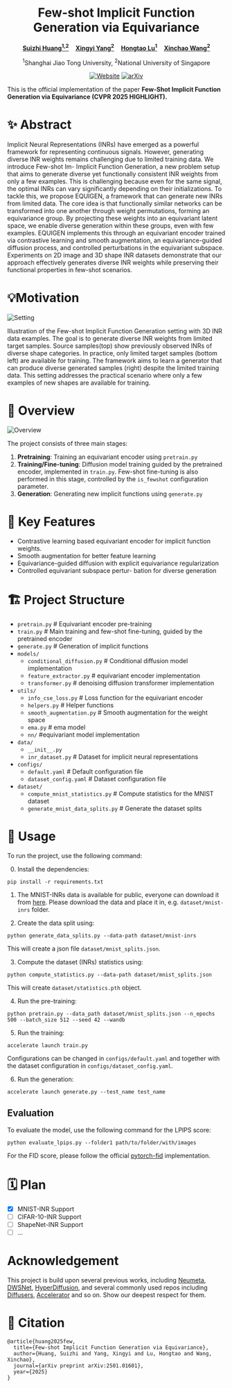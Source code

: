 <p align="center">
  <h1 align="center">Few-shot Implicit Function Generation via Equivariance</h1>
  <div class="authors">
  <p align="center">
    <strong><a href="https://jeandiable.github.io/">Suizhi Huang<sup>1,2</sup></a></strong>
    &nbsp;&nbsp;
    <strong><a href="https://adamdad.github.io/">Xingyi Yang<sup>2</sup></a></strong>
    &nbsp;&nbsp;
    <strong><a href="https://scholar.google.com/citations?user=GtNuBJcAAAAJ&hl=zh-CN">Hongtao Lu<sup>1</sup></a></strong>
    &nbsp;&nbsp;
    <strong><a href="https://sites.google.com/site/sitexinchaowang/">Xinchao Wang<sup>2</sup></a></strong>
  </p>
</div>

<div class="affiliations">
  <p align="center">
<sup>1</sup>Shanghai Jiao Tong University, <sup>2</sup>National University of Singapore
</p>
  </p>


  <p align="center">
<!--   <a href="https://openaccess.thecvf.com/content/CVPR2024/html/Lu_FedHCA2_Towards_Hetero-Client_Federated_Multi-Task_Learning_CVPR_2024_paper.html"><img alt='cvpr' src="https://img.shields.io/badge/CVPR-2024-blue.svg"></a> -->
  <a href="https://jeandiable.github.io/EquiGen/"><img alt='Website' src="https://img.shields.io/badge/Website-EquiGen-blue"></a>
  <a href="https://arxiv.org/abs/2501.01601"><img alt='arXiv' src="https://img.shields.io/badge/arXiv-2501.01601-b31b1b.svg"></a>
  <!-- add a webpage -->


  </p>
</p>

This is the official implementation of the paper **Few-Shot Implicit Function Generation via Equivariance (CVPR 2025 HIGHLIGHT).**

# ✨ Abstract
Implicit Neural Representations (INRs) have emerged as a powerful framework for representing continuous signals. However, generating diverse INR weights remains challenging due to limited training data. We introduce Few-shot Im- Implicit Function Generation, a new problem setup that aims to generate diverse yet functionally consistent INR weights from only a few examples. This is challenging because even for the same signal, the optimal INRs can vary significantly depending on their initializations. To tackle this, we propose EQUIGEN, a framework that can generate new INRs from limited data. The core idea is that functionally similar networks can be transformed into one another through weight permutations, forming an equivariance group. By projecting these weights into an equivariant latent space, we enable diverse generation within these groups, even with few examples. EQUIGEN implements this through an equivariant encoder trained via contrastive learning and smooth augmentation, an equivariance-guided diffusion process, and controlled perturbations in the equivariant subspace. Experiments on 2D image and 3D shape INR datasets demonstrate that our approach effectively generates diverse INR weights while preserving their functional properties in few-shot scenarios.

# 💡Motivation
![Setting](/docs/assets/setting.gif)

  Illustration of the Few-shot Implicit Function Generation setting with 3D INR data examples. The goal is to generate diverse INR weights from limited target samples. Source samples(top) show previously observed INRs of diverse shape categories. In practice, only limited target samples (bottom left) are available for training. The framework aims to learn a generator that can produce diverse generated samples (right) despite the limited training data. This setting addresses the practical scenario where only a few examples of new shapes are available for training.

# 🔭 Overview
![Overview](/docs/assets/Overview.gif)

The project consists of three main stages:

1. **Pretraining**: Training an equivariant encoder using `pretrain.py`
2. **Training/Fine-tuning**: Diffusion model training guided by the pretrained encoder, implemented in `train.py`. Few-shot fine-tuning is also performed in this stage, controlled by the `is_fewshot` configuration parameter.
3. **Generation**: Generating new implicit functions using `generate.py`

# 🔧 Key Features
- Contrastive learning based equivariant encoder for implicit function weights.
- Smooth augmentation for better feature learning
- Equivariance-guided diffusion with explicit equivariance regularization
- Controlled equivariant subspace pertur- bation for diverse generation
   
# 🏗️ Project Structure

- `pretrain.py` # Equivariant encoder pre-training
- `train.py` # Main training and few-shot fine-tuning, guided by the pretrained encoder
- `generate.py` # Generation of implicit functions
- `models/`
  - `conditional_diffusion.py` # Conditional diffusion model implementation
  - `feature_extractor.py` # equivariant encoder implementation
  - `transformer.py` # denoising diffusion transformer implementation
- `utils/`
  - `info_cse_loss.py` # Loss function for the equivariant encoder
  - `helpers.py` # Helper functions
  - `smooth_augmentation.py` # Smooth augmentation for the weight space
  - `ema.py` # ema model
  - `nn/` #equivariant model implementation
- `data/`
  - `__init__.py`
  - `inr_dataset.py` # Dataset for implicit neural representations
- `configs/`
  - `default.yaml` # Default configuration file
  - `dataset_config.yaml` # Dataset configuration file
- `dataset/`
  - `compute_mnist_statistics.py` # Compute statistics for the MNIST dataset
  - `generate_mnist_data_splits.py` # Generate the dataset splits


# 🚀 Usage

To run the project, use the following command:

0. Install the dependencies:

```shell
pip install -r requirements.txt
```

1. The MNIST-INRs data is available for public, everyone can download it from [here](https://www.dropbox.com/sh/56pakaxe58z29mq/AABtWNkRYroLYe_cE3c90DXVa?dl=0). Please download the data and place it in, e.g. `dataset/mnist-inrs` folder.

2. Create the data split using:

```shell
python generate_data_splits.py --data-path dataset/mnist-inrs
```

This will create a json file `dataset/mnist_splits.json`.

3. Compute the dataset (INRs) statistics using:

```shell
python compute_statistics.py --data-path dataset/mnist_splits.json
```

This will create `dataset/statistics.pth` object.

4. Run the pre-training:

```
python pretrain.py --data_path dataset/mnist_splits.json --n_epochs 500 --batch_size 512 --seed 42 --wandb
```

5. Run the training:

```
accelerate launch train.py
```

Configurations can be changed in `configs/default.yaml` and together with the dataset configuration in `configs/dataset_config.yaml`.

6. Run the generation:

```
accelerate launch generate.py --test_name test_name
```

## Evaluation

To evaluate the model, use the following command for the LPIPS score:

```
python evaluate_lpips.py --folder1 path/to/folder/with/images
```

For the FID score, please follow the official [pytorch-fid](https://github.com/mseitzer/pytorch-fid) implementation. 


# 🗓 Plan
- [x] MNIST-INR Support
- [ ] CIFAR-10-INR Support
- [ ] ShapeNet-INR Support
- [ ] ...

# Acknowledgement
This project is build upon several previous works, including [Neumeta](https://github.com/Adamdad/neumeta), [DWSNet](https://github.com/AvivNavon/DWSNets), [HyperDiffusion](https://github.com/Rgtemze/HyperDiffusion), and several commonly used repos including [Diffusers](https://github.com/huggingface/diffusers), [Accelerator](https://github.com/huggingface/accelerate) and so on. Show our deepest respect for them.

# 📖 Citation
```
@article{huang2025few,
  title={Few-shot Implicit Function Generation via Equivariance},
  author={Huang, Suizhi and Yang, Xingyi and Lu, Hongtao and Wang, Xinchao},
  journal={arXiv preprint arXiv:2501.01601},
  year={2025}
}
```
